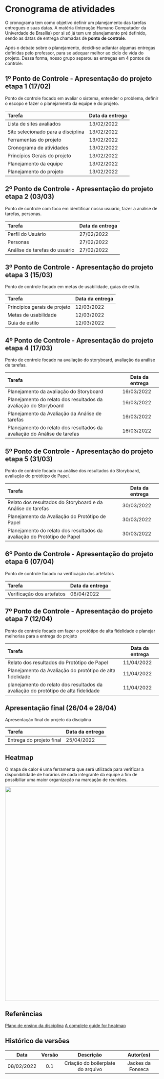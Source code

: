 # Cronograma de atividades

O cronograma tem como objetivo definir um planejamento das tarefas entregues e suas datas. A matéria (Interação Humano Computador da Univerdade de Brasília) por si só já tem um planejamento pré definido, sendo as datas de entrega chamadas de **ponto de controle**.

Após o debate sobre o planejamento, decidi-se adiantar algumas entregas definidas pelo professor, para se adequar melhor ao ciclo de vida do projeto. Dessa forma, nosso grupo separou as entregas em 4 pontos de controle:

## 1º Ponto de Controle - Apresentação do projeto etapa 1 (17/02)

Ponto de controle focado em avaliar o sistema, entender o problema, definir o escopo e fazer o planejamento da equipe e do projeto.

| Tarefa                                   | Data da entrega 
| :--------------------------------------- | --------------- |
| Lista de sites avaliados                 | 13/02/2022      |
| Site selecionado para a disciplina       | 13/02/2022      |
| Ferramentas do projeto                   | 13/02/2022      |
| Cronograma de atividades                 | 13/02/2022      |
| Princípios Gerais do projeto             | 13/02/2022      |
| Planejamento da equipe                   | 13/02/2022      |
| Planejamento do projeto                  | 13/02/2022      |

## 2º Ponto de Controle - Apresentação do projeto etapa 2 (03/03)

Ponto de controle com foco em identificar nosso usuário, fazer a análise de tarefas, personas.

| Tarefa                        | Data da entrega |
| :---------------------------- | --------------- |
| Perfil do Usuário             | 27/02/2022      |
| Personas                      | 27/02/2022      |
| Análise de tarefas do usuário | 27/02/2022      |

## 3º Ponto de Controle - Apresentação do projeto etapa 3 (15/03)

Ponto de controle focado em metas de usabilidade, guias de estilo.

| Tarefa                          | Data da entrega |
| :------------------------------ | --------------- |
| Princípios gerais de projeto    | 12/03/2022      |
| Metas de usabilidade            | 12/03/2022      |
| Guia de estilo                  | 12/03/2022      |

## 4º Ponto de Controle - Apresentação do projeto etapa 4 (17/03)

Ponto de controle focado na avaliação do storyboard, avaliação da análise de tarefas.

| Tarefa                                                                      | Data da entrega |
| :---------------------------------------------------------------------------| --------------- |
| Planejamento da avaliação do Storyboard                                     | 16/03/2022      |
| Planejamento do relato dos resultados da avaliação do Storyboard            | 16/03/2022      |
| Planejamento da Avaliação da Análise de tarefas                             | 16/03/2022      |
| Planejamento do relato dos resultados da avaliação do Análise de tarefas    | 16/03/2022      |


## 5º Ponto de Controle - Apresentação do projeto etapa 5 (31/03)

Ponto de controle focado na análise dos resultados do Storyboard, avaliação do protótipo de Papel.

| Tarefa                                                                              | Data da entrega |
| :---------------------------------------------------------------------------------- | --------------- |
| Relato dos resultados do Storyboard e da Análise de tarefas                        | 30/03/2022      |
| Planejamento da Avaliação do Protótipo de Papel                                     | 30/03/2022      |
| Planejamento do relato dos resultados da avaliação do Protótipo de Papel            | 30/03/2022      |

## 6º Ponto de Controle - Apresentação do projeto etapa 6 (07/04)

Ponto de controle focado na verificação dos artefatos

| Tarefa                               | Data da entrega |
| :----------------------------------- | --------------- |
| Verificação dos artefatos            | 06/04/2022      |

## 7º Ponto de Controle - Apresentação do projeto etapa 7 (12/04)

Ponto de controle focado em fazer o protótipo de alta fidelidade e planejar melhorias para a entrega do projeto

| Tarefa                                                                                     | Data da entrega |
| :----------------------------------------------------------------------------------------- | --------------- |
|  Relato dos resultados do Protótipo de Papel                                               | 11/04/2022      |
|  Planejamento da Avaliação do protótipo de alta fidelidade                                 | 11/04/2022      |
|  planejamento do relato dos resultados da avaliação do protótipo de alta fidelidade        | 11/04/2022      |

## Apresentação final (26/04 e 28/04)

Apresentação final do projeto da disciplina

| Tarefa                               | Data da entrega |
| :----------------------------------- | --------------- |
| Entrega do projeto final             | 25/04/2022      |

## Heatmap

O mapa de calor é uma ferramenta que será utilizada para verificar a disponibilidade de horários de cada integrante da equipe a fim de possibiliar uma maior organização na marcação de reuniões.

<center>
  <img width="700" src="https://github.com/Interacao-Humano-Computador/2021.2-PMBA/files/8028172/Disponibilidade.de.horarios.-.IHC.pdf"><br>
</center>

## Referências

[Plano de ensino da disciplina](https://github.com/Interacao-Humano-Computador/2021.2-PMBA/files/8028286/Plano_de_Ensino.FIHC.22021.Turma.A.pdf)
[A complete guide for heatmap](https://chartio.com/learn/charts/heatmap-complete-guide/)

## Histórico de versões

|    Data    | Versão |                            Descrição                             |          Autor(es)           |
| :--------: | :----: | :--------------------------------------------------------------: | :--------------------------: |
| 08/02/2022 |  0.1   |                Criação do boilerplate do arquivo                 | Jackes da Fonseca            |
